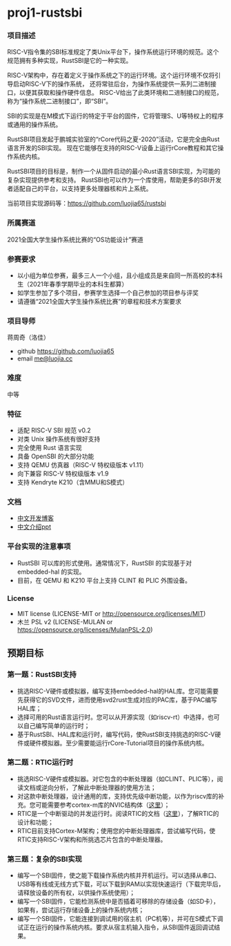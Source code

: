 # proj1-rustsbi

### 项目描述

RISC-V指令集的SBI标准规定了类Unix平台下，操作系统运行环境的规范。这个规范拥有多种实现，RustSBI是它的一种实现。

RISC-V架构中，存在着定义于操作系统之下的运行环境。这个运行环境不仅将引导启动RISC-V下的操作系统，
还将常驻后台，为操作系统提供一系列二进制接口，以便其获取和操作硬件信息。
RISC-V给出了此类环境和二进制接口的规范，称为“操作系统二进制接口”，即“SBI”。

SBI的实现是在M模式下运行的特定于平台的固件，它将管理S、U等特权上的程序或通用的操作系统。

RustSBI项目发起于鹏城实验室的“rCore代码之夏-2020”活动，它是完全由Rust语言开发的SBI实现。
现在它能够在支持的RISC-V设备上运行rCore教程和其它操作系统内核。

RustSBI项目的目标是，制作一个从固件启动的最小Rust语言SBI实现，为可能的复杂实现提供参考和支持。
RustSBI也可以作为一个库使用，帮助更多的SBI开发者适配自己的平台，以支持更多处理器核和片上系统。

当前项目实现源码等：https://github.com/luojia65/rustsbi

### 所属赛道

2021全国大学生操作系统比赛的“OS功能设计”赛道

### 参赛要求
- 以小组为单位参赛，最多三人一个小组，且小组成员是来自同一所高校的本科生（2021年春季学期毕业的本科生都算）
- 如学生参加了多个项目，参赛学生选择一个自己参加的项目参与评奖
- 请遵循“2021全国大学生操作系统比赛”的章程和技术方案要求

### 项目导师

蒋周奇（洛佳）
- github https://github.com/luojia65
- email me@luojia.cc

### 难度

中等

### 特征

- 适配 RISC-V SBI 规范 v0.2
- 对类 Unix 操作系统有很好支持
- 完全使用 Rust 语言实现
- 具备 OpenSBI 的大部分功能
- 支持 QEMU 仿真器（RISC-V 特权级版本 v1.11）
- 向下兼容 RISC-V 特权级版本 v1.9
- 支持 Kendryte K210（含MMU和S模式）

### 文档

- [中文开发博客](https://github.com/luojia65/rcore-os-blog/blob/master/source/_posts/os-report-final-luojia65.md)
- [中文介绍ppt](https://github.com/luojia65/DailySchedule/blob/master/Rust%E8%AF%AD%E8%A8%80%E4%B8%8ERISC-V%E6%93%8D%E4%BD%9C%E7%B3%BB%E7%BB%9F.pdf)

### 平台实现的注意事项

- RustSBI 可以库的形式使用。通常情况下，RustSBI 的实现基于对 embedded-hal 的实现。
- 目前，在 QEMU 和 K210 平台上支持 CLINT 和 PLIC 外围设备。

### License

- MIT license (LICENSE-MIT or http://opensource.org/licenses/MIT)
- 木兰 PSL v2 (LICENSE-MULAN or https://opensource.org/licenses/MulanPSL-2.0)

## 预期目标

### 第一题：RustSBI支持

- 挑选RISC-V硬件或模拟器，编写支持embedded-hal的HAL库。您可能需要先获得它的SVD文件，进而使用svd2rust生成对应的PAC库，基于PAC编写HAL库；
- 选择可用的Rust语言运行时。您可以从开源实现（如riscv-rt）中选择，也可以自己编写简单的运行时；
- 基于RustSBI、HAL库和运行时，编写代码，使RustSBI支持挑选的RISC-V硬件或硬件模拟器。至少需要能运行rCore-Tutorial项目的操作系统内核。

### 第二题：RTIC运行时

- 挑选RISC-V硬件或模拟器。对它包含的中断处理器（如CLINT、PLIC等），阅读文档或逆向分析，了解此中断处理器的使用方法；
- 对这款中断处理器，设计通用的库，支持优先级中断功能，以作为riscv库的补充。您可能需要参考cortex-m库的NVIC结构体（[这里](https://docs.rs/cortex-m/0.7.0/cortex_m/peripheral/struct.NVIC.html)）；
- RTIC是一个中断驱动的并发运行时。阅读RTIC的文档（[这里](http://rtic.rs/)），了解RTIC的设计和功能；
- RTIC目前支持Cortex-M架构；使用您的中断处理器库，尝试编写代码，使RTIC支持RISC-V架构和所挑选芯片包含的中断处理器。

### 第三题：复杂的SBI实现

- 编写一个SBI固件，使之能下载操作系统内核并开机运行。可以选择从串口、USB等有线或无线方式下载，可以下载到RAM以实现快速运行（下载完毕后，请释放设备的所有权，以供操作系统使用）；
- 编写一个SBI固件，它能检测系统中是否插着可移除的存储设备（如SD卡），如果有，尝试运行存储设备上的操作系统内核；
- 编写一个SBI固件，它能连接到调试用的宿主机（PC机等），并可在S模式下调试正在运行的操作系统内核。要求从宿主机输入指令，从SBI固件返回调试结果。
